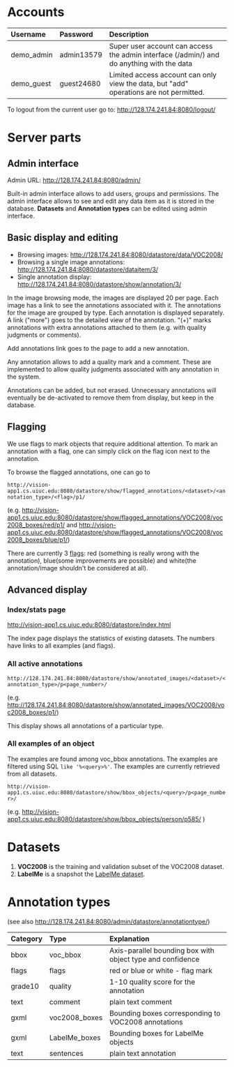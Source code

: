 # Accounts #

| Username | Password | Description |
|:---------|:---------|:------------|
|demo\_admin | admin13579 | Super user account can access the admin interface (/admin/) and do anything with the data|
|demo\_guest | guest24680 | Limited access account can only view the data, but "add" operations are not permitted. |


To logout from the current user go to:
http://128.174.241.84:8080/logout/

# Server parts #

## Admin interface ##

Admin URL: http://128.174.241.84:8080/admin/

Built-in admin interface allows to add users, groups and permissions. The admin interface allows to see and edit any data item as it is stored in the database. **Datasets** and **Annotation types** can be edited using admin interface.

## Basic display and editing ##

  * Browsing images: http://128.174.241.84:8080/datastore/data/VOC2008/
  * Browsing a single image annotations: http://128.174.241.84:8080/datastore/dataitem/3/
  * Single annotation display: http://128.174.241.84:8080/datastore/show/annotation/3/

In the image browsing mode, the images are displayed 20 per page. Each image has a link to see the annotations associated with it. The annotations for the image are grouped by type. Each annotation is displayed separately.  A link ("more") goes to the detailed view of the annotation. "(+)" marks annotations with extra annotations attached to them (e.g. with quality judgments or comments).

Add annotations link goes to the page to add a new annotation.

Any annotation allows to add a quality mark and a comment. These are implemented to allow quality judgments associated with any annotation in the system.

Annotations can be added, but not erased. Unnecessary annotations will eventually be de-activated to remove them from display, but keep in the database.

## Flagging ##

We use flags to mark objects that require additional attention. To mark an annotation with a flag, one can simply click on the flag icon next to the annotation.

To browse the flagged annotations, one can go to

`http://vision-app1.cs.uiuc.edu:8080/datastore/show/flagged_annotations/<dataset>/<annotation_type>/<flag>/p1/`

(e.g.
http://vision-app1.cs.uiuc.edu:8080/datastore/show/flagged_annotations/VOC2008/voc2008_boxes/red/p1/ and http://vision-app1.cs.uiuc.edu:8080/datastore/show/flagged_annotations/VOC2008/voc2008_boxes/blue/p1/)

There are currently 3 [flags](FlagsAnnotation.md): red (something is really wrong with the annotation), blue(some improvements are possible) and white(the annotation/image shouldn't be considered at all).

## Advanced display ##

### Index/stats page ###

http://vision-app1.cs.uiuc.edu:8080/datastore/index.html

The index page displays the statistics of existing datasets. The numbers have links to all examples (and flags).


### All active annotations ###

`http://128.174.241.84:8080/datastore/show/annotated_images/<dataset>/<annotation_type>/p<page_number>/`

(e.g. http://128.174.241.84:8080/datastore/show/annotated_images/VOC2008/voc2008_boxes/p1/)

This display shows all annotations of a particular type.

### All examples of an object ###

The examples are found among voc\_bbox annotations. The examples are filtered using SQL `like '%<query>%'`. The examples are currently retrieved from all datasets.

`http://vision-app1.cs.uiuc.edu:8080/datastore/show/bbox_objects/<query>/p<page_number>/`

(e.g. http://vision-app1.cs.uiuc.edu:8080/datastore/show/bbox_objects/person/p585/ )



# Datasets #

  1. **VOC2008** is the training and validation subset of the VOC2008 dataset.
  1. **LabelMe** is a snapshot the [LabelMe dataset](http://labelme.csail.mit.edu/).


# Annotation types #

(see also http://128.174.241.84:8080/admin/datastore/annotationtype/)

|Category | Type | Explanation |
|:--------|:-----|:------------|
| bbox    | voc\_bbox | Axis-parallel bounding box with object type and confidence |
| flags   | flags | red or blue or white - flag mark |
| grade10 | quality | 1-10 quality score for the annotation |
| text    | comment | plain text comment |
| gxml    | voc2008\_boxes | Bounding boxes corresponding to VOC2008 annotations |
| gxml    | LabelMe\_boxes | Bounding boxes for LabelMe objects |
| text    | sentences  | plain text annotation |